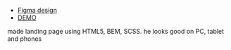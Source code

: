 - [Figma design](https://www.figma.com/file/aHd2rHMrnzDXhowLuIQjIyVQ/ThriveTalk-Landing-Page?node-id=0%3A1)
- [DEMO](https://bogdandobak.github.io/ThriveTalk/)

made landing page using HTML5, BEM, SCSS.
he looks good on PC, tablet and phones

